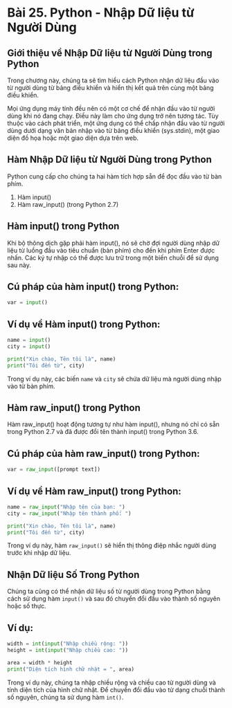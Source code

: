 # Bài 25. Python - Nhập Dữ liệu từ Người Dùng

## Giới thiệu về Nhập Dữ liệu từ Người Dùng trong Python

Trong chương này, chúng ta sẽ tìm hiểu cách Python nhận dữ liệu đầu vào từ người dùng từ bảng điều khiển và hiển thị kết quả trên cùng một bảng điều khiển.

Mọi ứng dụng máy tính đều nên có một cơ chế để nhận đầu vào từ người dùng khi nó đang chạy. Điều này làm cho ứng dụng trở nên tương tác. Tùy thuộc vào cách phát triển, một ứng dụng có thể chấp nhận đầu vào từ người dùng dưới dạng văn bản nhập vào từ bảng điều khiển (sys.stdin), một giao diện đồ họa hoặc một giao diện dựa trên web.

## Hàm Nhập Dữ liệu từ Người Dùng trong Python

Python cung cấp cho chúng ta hai hàm tích hợp sẵn để đọc đầu vào từ bàn phím.

1. Hàm input()
2. Hàm raw_input() (trong Python 2.7)

## Hàm input() trong Python

Khi bộ thông dịch gặp phải hàm input(), nó sẽ chờ đợi người dùng nhập dữ liệu từ luồng đầu vào tiêu chuẩn (bàn phím) cho đến khi phím Enter được nhấn. Các ký tự nhập có thể được lưu trữ trong một biến chuỗi để sử dụng sau này.

## Cú pháp của hàm input() trong Python:

```python
var = input()
```

## Ví dụ về Hàm input() trong Python:

```python
name = input()
city = input()

print("Xin chào, Tên tôi là", name)
print("Tôi đến từ", city)
```

Trong ví dụ này, các biến `name` và `city` sẽ chứa dữ liệu mà người dùng nhập vào từ bàn phím.

## Hàm raw_input() trong Python

Hàm raw_input() hoạt động tương tự như hàm input(), nhưng nó chỉ có sẵn trong Python 2.7 và đã được đổi tên thành input() trong Python 3.6.

## Cú pháp của hàm raw_input() trong Python:

```python
var = raw_input([prompt text])
```

## Ví dụ về Hàm raw_input() trong Python:

```python
name = raw_input("Nhập tên của bạn: ")
city = raw_input("Nhập tên thành phố: ")

print("Xin chào, Tên tôi là", name)
print("Tôi đến từ", city)
```

Trong ví dụ này, hàm `raw_input()` sẽ hiển thị thông điệp nhắc người dùng trước khi nhập dữ liệu.

## Nhận Dữ liệu Số Trong Python

Chúng ta cũng có thể nhận dữ liệu số từ người dùng trong Python bằng cách sử dụng hàm `input()` và sau đó chuyển đổi đầu vào thành số nguyên hoặc số thực.

## Ví dụ:

```python
width = int(input("Nhập chiều rộng: "))
height = int(input("Nhập chiều cao: "))

area = width * height
print("Diện tích hình chữ nhật = ", area)
```

Trong ví dụ này, chúng ta nhập chiều rộng và chiều cao từ người dùng và tính diện tích của hình chữ nhật. Để chuyển đổi đầu vào từ dạng chuỗi thành số nguyên, chúng ta sử dụng hàm `int()`.